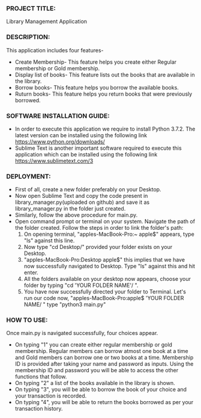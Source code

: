 ### PROJECT TITLE:
Library Management Application

### DESCRIPTION:
This application includes four features-
- Create Membership-
   This feature helps you create either Regular membership or Gold membership.
- Display list of books-
   This feature lists out the books that are available in the library.
- Borrow books-
   This feature helps you borrow the available books.
- Ruturn books-
   This feature helps you return books that were previously borrowed.

### SOFTWARE INSTALLATION GUIDE:
- In order to execute this application we require to install Python 3.7.2. The latest version can be installed using the following link https://www.python.org/downloads/
- Sublime Text is another important software required to execute this application which can be installed using the following link https://www.sublimetext.com/3

### DEPLOYMENT:
- First of all, create a new folder preferably on your Desktop. 
- Now open Sublime Text and copy the code present in library_manager.py(uploaded on github) and save it as library_manager.py in the folder just created. 
- Similarly, follow the above procedure for main.py. 
- Open command prompt or terminal on your system. Navigate the path of the folder created. Follow the steps in order to link the folder's path:
     1. On opening terminal, "apples-MacBook-Pro:~ apple$" appears, type "ls" against this line.
     2. Now type "cd Desktop/" provided your folder exists on your Desktop.
     3. "apples-MacBook-Pro:Desktop apple$" this implies that we have now successfully navigated to Desktop. Type "ls" against this and hit enter.
     4. All the folders available on your desktop now appears, choose your folder by typing "cd 'YOUR FOLDER NAME'/ ".
     5. You have now successfully directed your folder to Terminal. Let's run our code now, "apples-MacBook-Pro:apple$ 'YOUR FOLDER NAME/ " type "python3 main.py"

### HOW TO USE:
Once main.py is navigated successfully, four choices appear.
 - On typing "1" you can create either regular membership or gold membership. Regular members can borrow atmost one book at a time and Gold members can borrow one or two books at a time. Membership ID is provided after taking your name and password as inputs. Using the membership ID and password you will be able to access the other functions that follow. 
 - On typing "2" a list of the books available in the library is shown. 
 - On typing "3", you will be able to borrow the book of your choice and your transaction is recorded.
 - On typing "4", you will be able to return the books borrowed as per your transaction history.
